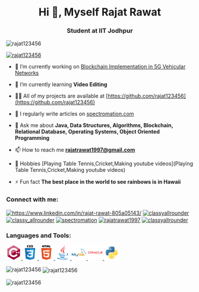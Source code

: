 <h1 align="center">Hi 👋, Myself Rajat Rawat</h1>
<h3 align="center">Student at IIT Jodhpur</h3>

<p align="left"> <img src="https://komarev.com/ghpvc/?username=rajat123456&label=Profile%20views&color=0e75b6&style=flat" alt="rajat123456" /> </p>

<p align="left"> <a href="https://github.com/ryo-ma/github-profile-trophy"><img src="https://github-profile-trophy.vercel.app/?username=rajat123456" alt="rajat123456" /></a> </p>

- 🔭 I’m currently working on [Blockchain Implementation in 5G Vehicular Networks](https://github.com/rajat123456/Blockchain-Implementation-in-5G-Vehicular-Networks)

- 🌱 I’m currently learning **Video Editing**

- 👨‍💻 All of my projects are available at [https://github.com/rajat123456](https://github.com/rajat123456)

- 📝 I regularly write articles on [spectromation.com](spectromation.com)

- 💬 Ask me about **Java, Data Structures, Algorithms, Blockchain, Relational Database, Operating Systems, Object Oriented Programming**

- 📫 How to reach me **rajatrawat1997@gmail.com**

- 📄 Hobbies [Playing Table Tennis,Cricket,Making youtube videos](Playing Table Tennis,Cricket,Making youtube videos)

- ⚡ Fun fact **The best place in the world to see rainbows is in Hawaii**

<h3 align="left">Connect with me:</h3>
<p align="left">
<a href="https://linkedin.com/in/https://www.linkedin.com/in/rajat-rawat-805a05143/" target="blank"><img align="center" src="https://raw.githubusercontent.com/rahuldkjain/github-profile-readme-generator/master/src/images/icons/Social/linked-in-alt.svg" alt="https://www.linkedin.com/in/rajat-rawat-805a05143/" height="30" width="40" /></a>
<a href="https://fb.com/classyallrounder" target="blank"><img align="center" src="https://raw.githubusercontent.com/rahuldkjain/github-profile-readme-generator/master/src/images/icons/Social/facebook.svg" alt="classyallrounder" height="30" width="40" /></a>
<a href="https://instagram.com/classy_allrounder" target="blank"><img align="center" src="https://raw.githubusercontent.com/rahuldkjain/github-profile-readme-generator/master/src/images/icons/Social/instagram.svg" alt="classy_allrounder" height="30" width="40" /></a>
<a href="https://www.youtube.com/c/spectromation" target="blank"><img align="center" src="https://raw.githubusercontent.com/rahuldkjain/github-profile-readme-generator/master/src/images/icons/Social/youtube.svg" alt="spectromation" height="30" width="40" /></a>
<a href="https://www.codechef.com/users/rajatrawat1997" target="blank"><img align="center" src="https://cdn.jsdelivr.net/npm/simple-icons@3.1.0/icons/codechef.svg" alt="rajatrawat1997" height="30" width="40" /></a>
<a href="https://auth.geeksforgeeks.org/user/classyallrounder" target="blank"><img align="center" src="https://raw.githubusercontent.com/rahuldkjain/github-profile-readme-generator/master/src/images/icons/Social/geeks-for-geeks.svg" alt="classyallrounder" height="30" width="40" /></a>
</p>

<h3 align="left">Languages and Tools:</h3>
<p align="left"> <a href="https://www.w3schools.com/cpp/" target="_blank" rel="noreferrer"> <img src="https://raw.githubusercontent.com/devicons/devicon/master/icons/cplusplus/cplusplus-original.svg" alt="cplusplus" width="40" height="40"/> </a> <a href="https://www.w3schools.com/css/" target="_blank" rel="noreferrer"> <img src="https://raw.githubusercontent.com/devicons/devicon/master/icons/css3/css3-original-wordmark.svg" alt="css3" width="40" height="40"/> </a> <a href="https://www.w3.org/html/" target="_blank" rel="noreferrer"> <img src="https://raw.githubusercontent.com/devicons/devicon/master/icons/html5/html5-original-wordmark.svg" alt="html5" width="40" height="40"/> </a> <a href="https://www.java.com" target="_blank" rel="noreferrer"> <img src="https://raw.githubusercontent.com/devicons/devicon/master/icons/java/java-original.svg" alt="java" width="40" height="40"/> </a> <a href="https://www.mysql.com/" target="_blank" rel="noreferrer"> <img src="https://raw.githubusercontent.com/devicons/devicon/master/icons/mysql/mysql-original-wordmark.svg" alt="mysql" width="40" height="40"/> </a> <a href="https://www.oracle.com/" target="_blank" rel="noreferrer"> <img src="https://raw.githubusercontent.com/devicons/devicon/master/icons/oracle/oracle-original.svg" alt="oracle" width="40" height="40"/> </a> <a href="https://www.python.org" target="_blank" rel="noreferrer"> <img src="https://raw.githubusercontent.com/devicons/devicon/master/icons/python/python-original.svg" alt="python" width="40" height="40"/> </a> </p>

<p><img align="left" src="https://github-readme-stats.vercel.app/api/top-langs?username=rajat123456&show_icons=true&locale=en&layout=compact" alt="rajat123456" /></p>

<p>&nbsp;<img align="center" src="https://github-readme-stats.vercel.app/api?username=rajat123456&show_icons=true&locale=en" alt="rajat123456" /></p>

<p><img align="center" src="https://github-readme-streak-stats.herokuapp.com/?user=rajat123456&" alt="rajat123456" /></p>
